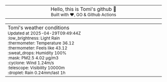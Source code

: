 
<div align="center">
<table>
<tbody>
<td align="center">
<img width="2000" height="0"><br>
Hello, this is Tomi's github 👋<br>
<sup>Built with ❤️, GO & Github Actions</sup><br>
<img width="2000" height="0">
</td>
</tbody>
</table>
</div>
<table>
<tbody>
<td align="left">
<img width="2000" height="0"><br>
Tomi's weather conditions<br>
<sup>Updated at 2025-04-29T09:49:44Z</sup><br>
<sup>:low_brightness: Light Rain</sup><br>
<sup>:thermometer: Temperature 36.12 </sup><br>
<sup>:thermometer: Feels like 43.12</sup><br>
<sup>:sweat_drops: Humidity 100%</sup><br>
<sup>:mask: PM2.5 4.02 μg/m3</sup><br>
<sup>:cyclone: Wind 1.24m/s </sup><br>
<sup>:telescope: Visibility 10000m </sup><br>
<sup>:droplet: Rain 0.24mm/last 1h </sup><br>
<img width="2000" height="0">
</td>
<td align="left">
<img width="2000" height="0"><br>
<br>
<img width="2000" height="0">
</td>
</tbody>
</table>
</div>
    